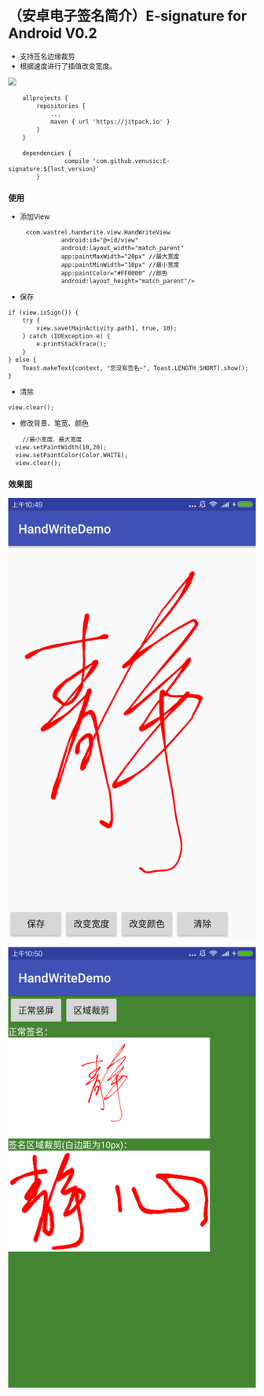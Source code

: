 （安卓电子签名简介）E-signature for Android V0.2
============================
* 支持签名边缘裁剪
* 根据速度进行了插值改变宽度。


[![](https://jitpack.io/v/venusic/E-signature.svg)](https://jitpack.io/#venusic/E-signature)
```
	allprojects {
		repositories {
			...
			maven { url 'https://jitpack.io' }
		}
	}
	
	dependencies {
    	        compile 'com.github.venusic:E-signature:${last_version}'
    	}
```
### 使用
- 添加View

```
     <com.wastrel.handwrite.view.HandWriteView
               android:id="@+id/view"
               android:layout_width="match_parent"
               app:paintMaxWidth="20px" //最大宽度
               app:paintMinWidth="10px" //最小宽度
               app:paintColor="#FF0000" //颜色
               android:layout_height="match_parent"/>
```
- 保存
 

```
if (view.isSign()) {
    try {
        view.save(MainActivity.path1, true, 10);
    } catch (IOException e) {
        e.printStackTrace();
    }
} else {
    Toast.makeText(context, "您没有签名~", Toast.LENGTH_SHORT).show();
}

```

 
- 清除

```
view.clear();
```
- 修改背景、笔宽、颜色

```
    //最小宽度、最大宽度
  view.setPaintWidth(10,20);
  view.setPaintColor(Color.WHITE);
  view.clear();
```
  
### 效果图

![Logo](webimage/img1.png)

![Logo](webimage/img2.png)

  
